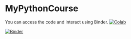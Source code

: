 # MyPythonCourse

You can access the code and interact using Binder.
[![Colab](https://img.shields.io/badge/launch-Colab-orange.svg)](https://github.com/NaveenKumarReddy8/MyPythonCourse#notebooks)

[![Binder](https://mybinder.org/badge_logo.svg)](https://mybinder.org/v2/gh/NaveenKumarReddy8/MyPythonCourse/master)
